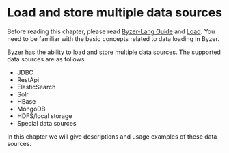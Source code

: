 # Load and store multiple data sources

Before reading this chapter, please read [Byzer-Lang Guide](/byzer-lang/en-us/grammar/outline.md) and [Load](/byzer-lang/en-us/grammar/load.md). You need to be familiar with the basic concepts related to data loading in Byzer.

Byzer has the ability to load and store multiple data sources. The supported data sources are as follows:
- JDBC
- RestApi
- ElasticSearch
- Solr
- HBase
- MongoDB
- HDFS/local storage
- Special data sources

In this chapter we will give descriptions and usage examples of these data sources.
